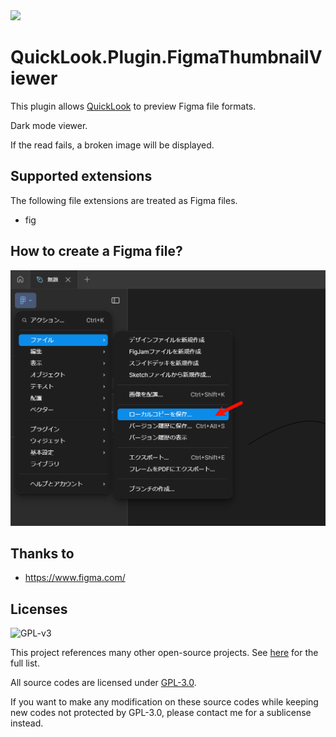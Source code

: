 <img src="https://user-images.githubusercontent.com/1687847/82130498-8c3eac80-97d4-11ea-9e88-372ab9c50295.png" width="80">

# QuickLook.Plugin.FigmaThumbnailViewer

This plugin allows [QuickLook](https://github.com/QL-Win/QuickLook) to preview Figma file formats.

Dark mode viewer.

If the read fails, a broken image will be displayed.

## Supported extensions

The following file extensions are treated as Figma files.

- fig

## How to create a Figma file?

<img src="Assets/image-20250102173741365.png" alt="image-20250102173741365" style="zoom: 50%;" />

## Thanks to

 - https://www.figma.com/

## Licenses

![GPL-v3](https://www.gnu.org/graphics/gplv3-127x51.png)

This project references many other open-source projects. See [here](https://github.com/QL-Win/QuickLook/wiki/On-the-Shoulders-of-Giants) for the full list.

All source codes are licensed under [GPL-3.0](https://opensource.org/licenses/GPL-3.0).

If you want to make any modification on these source codes while keeping new codes not protected by GPL-3.0, please contact me for a sublicense instead.
